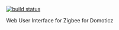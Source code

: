[![build status](https://github.com/pipiche38/Domoticz-Zigate-UI/workflows/Build/badge.svg)](https://github.com/pipiche38/Domoticz-Zigate-UI/actions)


Web User Interface for Zigbee for Domoticz
